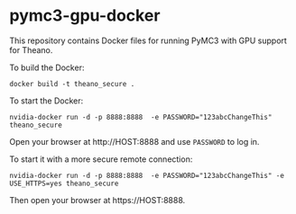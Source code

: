 # pymc3-gpu-docker

This repository contains Docker files for running PyMC3 with GPU support for Theano.

To build the Docker:
```
docker build -t theano_secure .
```

To start the Docker:
```
nvidia-docker run -d -p 8888:8888  -e PASSWORD="123abcChangeThis" theano_secure
```
Open your browser at http://HOST:8888 and use `PASSWORD` to log in.

To start it with a more secure remote connection:
```
nvidia-docker run -d -p 8888:8888  -e PASSWORD="123abcChangeThis" -e USE_HTTPS=yes theano_secure
```
Then open your browser at https://HOST:8888.
